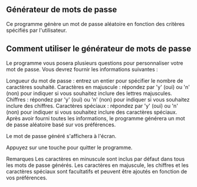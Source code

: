 ## Générateur de mots de passe
Ce programme génère un mot de passe aléatoire en fonction des critères spécifiés par l'utilisateur.

## Comment utiliser le générateur de mots de passe
Le programme vous posera plusieurs questions pour personnaliser votre mot de passe. Vous devrez fournir les informations suivantes :

Longueur du mot de passe : entrez un entier pour spécifier le nombre de caractères souhaité.
Caractères en majuscule : répondez par 'y' (oui) ou 'n' (non) pour indiquer si vous souhaitez inclure des lettres majuscules.
Chiffres : répondez par 'y' (oui) ou 'n' (non) pour indiquer si vous souhaitez inclure des chiffres.
Caractères spéciaux : répondez par 'y' (oui) ou 'n' (non) pour indiquer si vous souhaitez inclure des caractères spéciaux.
Après avoir fourni toutes les informations, le programme générera un mot de passe aléatoire basé sur vos préférences.

Le mot de passe généré s'affichera à l'écran.

Appuyez sur une touche pour quitter le programme.

Remarques
Les caractères en minuscule sont inclus par défaut dans tous les mots de passe générés.
Les caractères en majuscule, les chiffres et les caractères spéciaux sont facultatifs et peuvent être ajoutés en fonction de vos préférences.